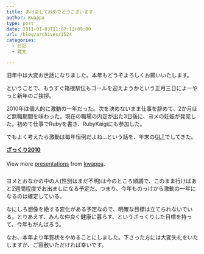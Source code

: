 ```yaml
---
title: あけましておめでとうございます
author: Kwappa
type: post
date: 2011-01-03T11:07:12+09:00
url: /blog/archives/1524
categories:
  - 日記
  - 雑文

---
```

旧年中は大変お世話になりました。本年もどうぞよろしくお願いいたします。

<!--more-->

ということで、もうすぐ箱根駅伝もゴールを迎えようかという正月三日によーやっと新年のご挨拶。

2010年は個人的に激動の一年だった。次を決めないまま仕事を辞めて、2か月ほど無職期間を味わった。現在の職場の内定が出た3日後に、ヨメの妊娠が発覚した。初めて仕事でRubyを書き、RubyKaigiにも参加した。

でもよく考えたら激動は毎年恒例だよね…という話を、年末の<a href="http://genesislightningtalks.com/" target="_blank" rel="noopener noreferrer">GLT</a>でしてきた。

<div style="width:425px" id="__ss_6027152">
  <strong style="display:block;margin:12px 0 4px"><a href="http://www.slideshare.net/kwappa/2010-6027152" title="ざっくり2010">ざっくり2010</a></strong></p> 
  
  <div style="padding:5px 0 12px">
    View more <a href="http://www.slideshare.net/">presentations</a> from <a href="http://www.slideshare.net/kwappa">kwappa</a>.
  </div>
</div>

ヨメとおなかの中の人(性別はまだ不明)は今のところ順調で、このまま行けばあと2週間程度でお出ましになる予定だ。つまり、今年ものっけから激動の一年になるのは確定している。

なにしろ想像を絶する変化がある予定なので、明確な目標は立てられないでいる。とりあえず、みんな仲良く健康に暮らす、というざっくりした目標を持って、今年もがんばろう。

なお、本年より年賀状をやめることにしました。下さった方には大変失礼をいたしますが、ご容赦いただければ幸いです。
